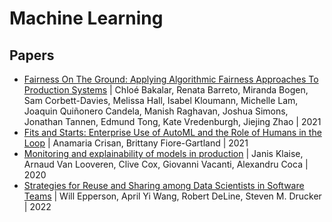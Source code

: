 # Machine Learning

## Papers

- [Fairness On The Ground: Applying Algorithmic Fairness Approaches To Production Systems](https://ai.facebook.com/research/publications/applying-algorithmic-fairness-approaches-to-production-systems/) | Chloé Bakalar, Renata Barreto, Miranda Bogen, Sam Corbett-Davies, Melissa Hall, Isabel Kloumann, Michelle Lam, Joaquin Quiñonero Candela, Manish Raghavan, Joshua Simons, Jonathan Tannen, Edmund Tong, Kate Vredenburgh, Jiejing Zhao | 2021
- [Fits and Starts: Enterprise Use of AutoML and the Role of Humans in the Loop](https://arxiv.org/abs/2101.04296) | Anamaria Crisan, Brittany Fiore-Gartland | 2021
- [Monitoring and explainability of models in production](https://arxiv.org/abs/2007.06299) | Janis Klaise, Arnaud Van Looveren, Clive Cox, Giovanni Vacanti, Alexandru Coca | 2020
- [Strategies for Reuse and Sharing among Data Scientists in Software Teams](https://dig.cmu.edu/publications/2022-reuse-DS.html) | Will Epperson, April Yi Wang, Robert DeLine, Steven M. Drucker | 2022
